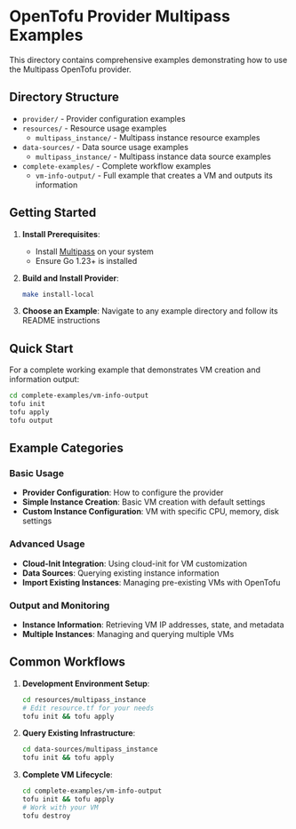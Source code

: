 # OpenTofu Provider Multipass Examples

This directory contains comprehensive examples demonstrating how to use the Multipass OpenTofu provider.

## Directory Structure

- `provider/` - Provider configuration examples
- `resources/` - Resource usage examples
  - `multipass_instance/` - Multipass instance resource examples
- `data-sources/` - Data source usage examples  
  - `multipass_instance/` - Multipass instance data source examples
- `complete-examples/` - Complete workflow examples
  - `vm-info-output/` - Full example that creates a VM and outputs its information

## Getting Started

1. **Install Prerequisites**:
   - Install [Multipass](https://multipass.run/) on your system
   - Ensure Go 1.23+ is installed

2. **Build and Install Provider**:
   ```bash
   make install-local
   ```

3. **Choose an Example**:
   Navigate to any example directory and follow its README instructions

## Quick Start

For a complete working example that demonstrates VM creation and information output:

```bash
cd complete-examples/vm-info-output
tofu init
tofu apply
tofu output
```

## Example Categories

### Basic Usage
- **Provider Configuration**: How to configure the provider
- **Simple Instance Creation**: Basic VM creation with default settings
- **Custom Instance Configuration**: VM with specific CPU, memory, disk settings

### Advanced Usage
- **Cloud-Init Integration**: Using cloud-init for VM customization
- **Data Sources**: Querying existing instance information
- **Import Existing Instances**: Managing pre-existing VMs with OpenTofu

### Output and Monitoring
- **Instance Information**: Retrieving VM IP addresses, state, and metadata
- **Multiple Instances**: Managing and querying multiple VMs

## Common Workflows

1. **Development Environment Setup**:
   ```bash
   cd resources/multipass_instance
   # Edit resource.tf for your needs
   tofu init && tofu apply
   ```

2. **Query Existing Infrastructure**:
   ```bash
   cd data-sources/multipass_instance
   tofu init && tofu apply
   ```

3. **Complete VM Lifecycle**:
   ```bash
   cd complete-examples/vm-info-output
   tofu init && tofu apply
   # Work with your VM
   tofu destroy
   ```